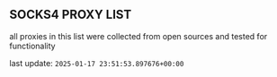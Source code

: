 ## SOCKS4 PROXY LIST

all proxies in this list were collected from open sources and tested for functionality

last update: `2025-01-17 23:51:53.897676+00:00`